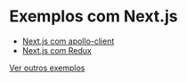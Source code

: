 # Exemplos com Next.js

- [Next.js com apollo-client](https://github.com/zeit/next.js/tree/canary/examples/with-apollo)
- [Next.js com Redux](https://github.com/zeit/next.js/tree/canary/examples/with-redux)

[Ver outros exemplos](https://github.com/zeit/next.js/tree/canary/examples)
